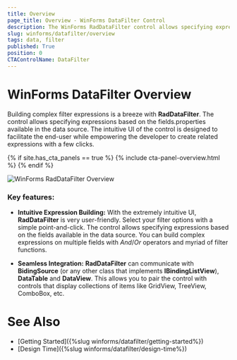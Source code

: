 ```yaml
---
title: Overview
page_title: Overview - WinForms DataFilter Control
description: The WinForms RadDataFilter control allows specifying expressions based on the fields/properties available in the data source.
slug: winforms/datafilter/overview
tags: data, filter
published: True
position: 0
CTAControlName: DataFilter
---
```


# WinForms DataFilter Overview

Building complex filter expressions is a breeze with __RadDataFilter__. The control allows specifying expressions based on the fields.properties available in the data source. The intuitive UI of the control is designed to facilitate the end-user while empowering the developer to create related expressions with a few clicks.

{% if site.has_cta_panels == true %}
{% include cta-panel-overview.html %}
{% endif %}

![WinForms RadDataFilter Overview](images/data-filter-overview001.png)

### Key features:

* __Intuitive Expression Building:__  With the extremely intuitive UI, **RadDataFilter** is very user-friendly. Select your filter options with a simple point-and-click. The control allows specifying expressions based on the  fields available in the data source. You can build complex expressions on multiple fields with *And*/*Or* operators and myriad of filter functions.

* __Seamless Integration:__ **RadDataFilter** can communicate with __BidingSource__ (or any other class that implements **IBindingListView**), __DataTable__ and __DataView__. This allows you to pair the control with controls that display collections of items like GridView, TreeView, ComboBox, etc. 

# See Also

* [Getting Started]({%slug winforms/datafilter/getting-started%})
* [Design Time]({%slug winforms/datafilter/design-time%})
